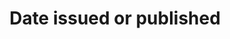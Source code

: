 ---
title: 'Date issued or published'
field: 'dcterms.issued'
slug: 'global-date-issued-or-published'
description: 'Date of formal issuance (e.g., publication) of the resource.'
comment: 'yyyy-mm-dd'
required: True
module: 'Status'
cluster: 'Global'
policy: 'Date. Single value only.'
layout: 'home'
---